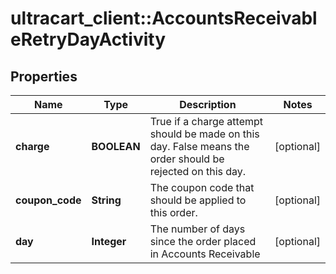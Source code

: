 # ultracart_client::AccountsReceivableRetryDayActivity

## Properties
Name | Type | Description | Notes
------------ | ------------- | ------------- | -------------
**charge** | **BOOLEAN** | True if a charge attempt should be made on this day.  False means the order should be rejected on this day. | [optional] 
**coupon_code** | **String** | The coupon code that should be applied to this order. | [optional] 
**day** | **Integer** | The number of days since the order placed in Accounts Receivable | [optional] 


